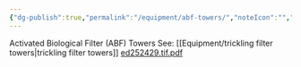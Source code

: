```yaml
---
{"dg-publish":true,"permalink":"/equipment/abf-towers/","noteIcon":"","created":"2025-02-07T08:33:32.330-06:00"}
---
```


Activated Biological Filter (ABF) Towers
See: [[Equipment/trickling filter towers\|trickling filter towers]]
[ed252429.tif.pdf](https://files.eric.ed.gov/fulltext/ED252429.pdf)
